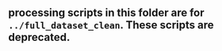 ## processing scripts in this folder are for ```../full_dataset_clean```. These scripts are deprecated. 